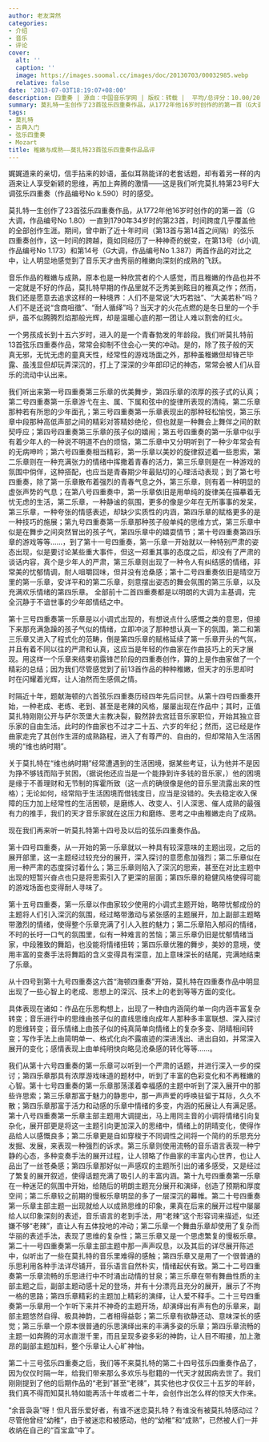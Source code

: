 ```yaml
---
author: 老友潸然
categories:
- 介绍
- 音乐
- 评论
cover:
  alt: ''
  caption: ''
  image: https://images.soomal.cc/images/doc/20130703/00032985.webp
  relative: false
date: '2013-07-03T18:19:07+08:00'
description: 四重奏 | 源自：中国音乐学网 | 版权：转载 |  平均/总评分：10.00/20
summary: 莫扎特一生创作了23首弦乐四重奏作品，从1772年他16岁时创作的的第一首（G大调，作品编号No 1.80）一直到1790年34岁时的第23首，时间跨度几乎覆盖他的全部创作生涯。期间，曾中断了近十年时间（第13首与第14首之间隔）的弦乐四重奏创作，这一时间的跨越，竟如同经历了一种神奇的蜕变……
tags:
- 莫扎特
- 古典入门
- 弦乐四重奏
- Mozart
title: 稚嫩与成熟――莫扎特23首弦乐四重奏作品品评
---
```


娓娓道来的亲切，信手拈来的妙语，虽似耳熟能详的老套话题，却有着另一样的内涵来让人享受新颖的思维，再加上奔腾的激情――这是我们听完莫扎特第23号F大调弦乐四重奏（作品编号No k.590）时的感受。

莫扎特一生创作了23首弦乐四重奏作品，从1772年他16岁时创作的的第一首（G大调，作品编号No 1.80）一直到1790年34岁时的第23首，时间跨度几乎覆盖他的全部创作生涯。期间，曾中断了近十年时间（第13首与第14首之间隔）的弦乐四重奏创作，这一时间的跨越，竟如同经历了一种神奇的蜕变，在第13号（d小调,作品编号No 1.173）和第14号（G大调，作品编号No 1.387）两首作品的对比之中，让人明显地感觉到了音乐天才由秀丽的稚嫩向深刻的成熟的飞跃。

音乐作品的稚嫩与成熟，原本也是一种欣赏者的个人感觉，而且稚嫩的作品也并不一定就是不好的作品，莫扎特早期的作品里就不乏秀美到眩目的稚真之作；然而，我们还是愿意去追求这样的一种境界：人们不是常说“大巧若拙”、“大美若朴”吗？人们不是还说“含商咀徵”、“耐人循绎”吗？当天才的火花点燃的是冬日里的一个手炉，虽不似腾腾烈焰那般光辉，却是温暖心底的那一团让人难以割舍的红火。

一个男孩成长到十五六岁时，进入的是一个青春勃发的年龄段。我们听莫扎特前13首弦乐四重奏作品，常常会抑制不住会心一笑的冲动。是的，除了孩子般的天真无邪，无忧无虑的童真天性，经常性的游戏场面之外，那种虽稚嫩但却锋芒毕露、虽浅显但却玩弄深沉的，打上了深深的少年郎印记的神态，常常会被人们从音乐的流动中认出来。

我们听出来第一号四重奏第三乐章的优美舞步，第四乐章的浓厚的孩子式的认真；第二号四重奏第一乐章游弋在主、属、下属和弦中的旋律所表现的清纯，第二乐章那种若有所思的少年面孔；第三号四重奏第一乐章表现出的那种轻松愉悦，第三乐章中段那种高低声部之间的精彩对答精妙绝伦，但也就是一种舞会上舞伴之间的默契呼应；第四号四重奏第三乐章的孩子似的嬉闹；第五号四重奏的第一乐章中似乎有着少年人的一种说不明道不白的烦恼，第二乐章中又分明听到了一种少年常会有的无病呻吟；第六号四重奏相当精彩，第一乐章以美妙的旋律叙述着一些思索，第二乐章则在一种充满张力的情绪中挥撒着青春的活力，第三乐章则是在一种游戏的氛围中倘佯，这种搭配，也应当是青春期少年最贴切的心理活动表现；到了第七号四重奏，除了第一乐章散布着强烈的青春气息之外，第三乐章，则有着一种明显的虚张声势的气息；在第八号四重奏中，第一乐章依旧是用单纯的旋律美在描摹着无忧无虑的生活，第二乐章，一种静谧的氛围，更多的像是少年在无所事事的发呆，第三乐章，一种夸张的情感表述，却缺少实质性的内涵，第四乐章的赋格更多的是一种技巧的施展；第九号四重奏第一乐章那种孩子般单纯的思维方式，第三乐章中似是在舞步之间突然冒出的孩子气，第四乐章中的嬉耍情节；第十号四重奏第四乐章的游戏等等……，到了第十一号四重奏，第一乐章一开始就以一种特别严肃的姿态出现，似是要讨论某些重大事件，但这一郑重其事的态度之后，却没有了严肃的谈话内容，真个是少年人的严肃，第三乐章则出现了一种令人有纠结感的情绪，非常美的忧郁情调，耐人咀嚼回味，但并没有沧桑感；第十二号四重奏依旧是晴空万里的第一乐章，安详平和的第二乐章，刻意摆出姿态的舞会氛围的第三乐章，以及充满欢乐情绪的第四乐章。 全部前十二首四重奏都是以明朗的大调为主基调，完全沉静于不谙世事的少年郎情结之中。

第十三号四重奏第一乐章是以小调式出现的，有想说点什么感慨之类的意思，但接下来那充满急躁的孩子气似的情绪，立即冲淡了那种想认真一下的氛围，第二和第三乐章又进入了程式化的范畴，倒是第四乐章的赋格延续了第一乐章开头的气氛，并且有着不同以往的严肃和认真，这应当是年轻的作曲家在作曲技巧上的天才展现。用这样一个乐章来结束初露锋芒阶段的四重奏创作，算的上是作曲家做了一个精彩的总结；因为我们尽管感觉到了前13首作品的种种稚嫩，但天才的乐思却时时在闪耀着光辉，让人油然而生感佩之情。

时隔近十年，题献海顿的六首弦乐四重奏历经四年先后问世。从第十四号四重奏开始，一种老成、老练、老到、甚至是老辣的风格，屡屡出现在作品中；其时，正值莫扎特刚刚公开与萨尔茨堡大主教决裂，毅然辞去宫廷音乐家职位，开始其独立音乐家的自由生活。此时的作曲家也不过才二十五、六岁的年纪；然而，这已经是作曲家走完了其创作生涯的成熟路程，进入了有尊严的、自由的，但却常陷入生活困境的“维也纳时期”。

关于莫扎特在“维也纳时期”经常遭遇到的生活困境，据某些考证，认为他并不是因为挣不够钱而陷于贫困，（据说他还应当是一个能挣到许多钱的音乐家，）他的困境是缘于不善理财和无节制的挥霍所致（这一点的确很像是他的音乐里流露出来的性格）；无论如何，经常陷于生活困境而借钱度日，应当是没错的。失去稳定收入保障的压力加上经常性的生活困顿，是磨练人、改变人、引人深思、催人成熟的最强有力的推手，我们的天才音乐家就在这压力和磨练、思考之中由稚嫩走向了成熟。

现在我们再来听一听莫扎特第十四号及以后的弦乐四重奏作品。

第十四号四重奏，从一开始的第一乐章就以一种具有较深意味的主题出现，之后的展开部里，这一主题经过较充分的展开，深入探讨的意愿愈加强烈；第二乐章似在用一种严肃的态度探讨着什么；第三乐章则陷入了深沉的思索，甚至在对比主题中出现的短暂兴奋点也只是将思索引入了更深的层面；第四乐章的稳健风格使得可能的游戏场面也变得耐人寻味了。

第十五号四重奏，第一乐章以作曲家较少使用的小调式主题开始，略带忧郁成份的主题将人们引入深沉的氛围，经过略带激动与紧张感的主题展开，加上副部主题略带激烈的情绪，使得整个乐章充满了引人入胜的魅力；第二乐章陷入郁闷的情绪，不时的长吁一口气的氛围里，似有一种难言的苦恼；第三乐章仍旧是忧郁情绪当家，中段雅致的舞蹈，也没能将情绪扭转；第四乐章优雅的舞步，美妙的意境，使用丰富的变奏手法将舞蹈的含义变得具有深意，加上意味深长的结尾，完满地结束了乐章。

从十四号到第十九号四重奏这六首“海顿四重奏”开始，莫扎特在四重奏作品中明显出现了一些心智上的老成、思想上的深沉、技术上的老到等等方面的变化。

具体表现在诸如：作品在乐思构想上，出现了一种由内涵简约单一向内涵丰富复杂转变；音乐进行中的思维由孩子似的直线思维向成年人那种多丰富联想、深入探讨的思维转变；音乐情绪上由孩子似的纯真简单向情绪上的复杂多变、阴晴相间转变；写作手法上由简明单一、格式化向不露痕迹的深进浅出、进出自如，并常深入展开的变化；感情表现上由单纯明快向略见沧桑感的转化等等……。

我们从第十六号四重奏的第一乐章可以听到一个严肃的话题，并进行深入一步的探讨；第四乐章那具有浓厚游戏味道的题材中，听到了丰富的色彩变化和不再稚嫩的心智。第十七号四重奏的第一乐章那荡漾着幸福感的主题中听到了深入展开中的那些许思索；第三乐章那富于魅力的静思中，那一声声爱的呼唤驻留于耳际，久久不散；第四乐章那富于活力和动感的乐章中情绪的多变，内涵的拓展让人有满足感。第十八号四重奏第一乐章主部主题用大调提出，马上用同主音的小调将情绪引向复杂化，展开部更是将这一主题引向更加深入的思绪中，情绪上的阴晴变化，使得作品给人以感慨良多；第二乐章更是自如穿梭于不同调性之间将一个简约的乐思充分发掘、发展，来表现一种强烈的诉求。第三乐章则使用流畅的音乐语言表现一种宁静的心态，多种变奏手法的展开过程，让人领略了作曲家的丰富内心世界，也让人品出了一丝苍桑感；第四乐章那好似一声感叹的主题所引出的诸多感受，又是经过了繁复的展开叙述，使得话题充满了吸引人的丰富内涵。第十九号四重奏第一乐章在一种迷茫的氛围中开始，给随后的明朗主题充分展开和演绎，创造了预期和厚度空间；第二乐章较之前期的慢板乐章明显的多了一层深沉的幕帷。第二十号四重奏第一乐章主部主题一出现就给人以成熟思维的印象，果真在后来的展开过程中屡屡给人以印象深刻的表述，音乐语言的老到手法，用“老辣”这个形容词来描述，似还嫌不够“老辣”，直让人有五体投地的冲动；第二乐章一个舞曲乐章却使用了复杂而华丽的表述手法，表现了思维的复杂性；第三乐章又是一个思虑繁复的慢板乐章。第二十一号四重奏第一乐章主部主题中那一声声叹息，以及其后的详尽展开陈述中，似听出了一些在莫扎特的音乐里难得的感触；第四乐章又是用了一个很普通的乐思利用各种手法详尽铺开，音乐语言自然朴实，情绪起伏有致。第二十二号四重奏第一乐章流畅的乐思进行中不时涌出动情的甘泉；第三乐章在带有舞曲性质的主部主题之后，副部主题动感十足的登场，并有十分漂亮且充分的展开，展示了不拘一格的思路；第四乐章精彩的主题加上精彩的演绎，让人爱不释手。二十三号四重奏第一乐章用一个乍听下来并不神奇的主题开场，却演绎出有声有色的乐章来，副部主题悠然自得、极具神韵，二者相得益彰；第二乐章有欲静还动、意味深长的感觉；第三乐章一个原本很普通的乐思演绎出来的丰满多姿的乐章；第四乐章流畅的主题一如奔腾的河水直泄千里，而且呈现多姿多彩的神韵，让人目不暇接，加上激昂的副部主题加料，整个乐章让人心旷神怡。

第二十三号弦乐四重奏之后，我们等不来莫扎特的第二十四号弦乐四重奏作品了，因为仅仅时隔一年，给我们带来那么多欢乐与慰籍的一代天才就因病去世了。我们刚刚提到了他的后期作品的“老到”甚至“老辣”，其实他也才仅仅三十五岁的年龄，我们真不得而知莫扎特如能再活十年或者二十年，会创作出怎么样的惊天大作来。

“余音袅袅”呀！但凡音乐爱好者，有谁不迷恋莫扎特？有谁没有被莫扎特感动过？尽管他曾经“幼稚”，由于被迷恋和被感动，他的“幼稚”和“成熟”，已然被人们一并收纳在自己的“百宝盒”中了。